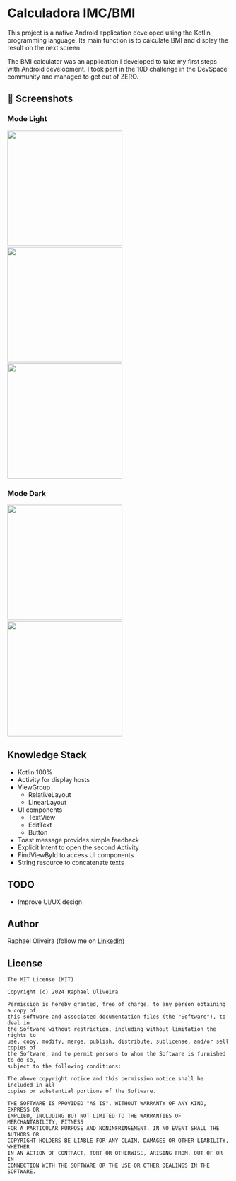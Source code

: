 # Calculadora IMC/BMI
This project is a native Android application developed using the Kotlin programming language. Its main function is to calculate BMI and display the result on the next screen.

The BMI calculator was an application I developed to take my first steps with Android development. I took part in the 10D challenge in the DevSpace community and managed to get out of ZERO.

## :camera_flash: Screenshots
### Mode Light
<!-- You can add more screenshots here if you like -->

<img src="/result/image1.png" width="260">&emsp;<img src="/result/image2.png" width="260">&emsp;<img src="/result/image3.png" width="260">

### Mode Dark

<img src="/result/image4.png" width="260">&emsp;<img src="/result/image5.png" width="260">

## Knowledge Stack
* Kotlin 100%
* Activity for display hosts 
* ViewGroup
    * RelativeLayout
    * LinearLayout
* UI components
    * TextView
    * EditText
    * Button
* Toast message provides simple feedback
* Explicit Intent to open the second Activity
* FindViewById to access UI components
* String resource to concatenate texts

## TODO
* Improve UI/UX design

## Author
Raphael Oliveira (follow me on [LinkedIn](https://www.linkedin.com/in/raphael-oliveira-191b44b9))

## License
```
The MIT License (MIT)

Copyright (c) 2024 Raphael Oliveira

Permission is hereby granted, free of charge, to any person obtaining a copy of
this software and associated documentation files (the "Software"), to deal in
the Software without restriction, including without limitation the rights to
use, copy, modify, merge, publish, distribute, sublicense, and/or sell copies of
the Software, and to permit persons to whom the Software is furnished to do so,
subject to the following conditions:

The above copyright notice and this permission notice shall be included in all
copies or substantial portions of the Software.

THE SOFTWARE IS PROVIDED "AS IS", WITHOUT WARRANTY OF ANY KIND, EXPRESS OR
IMPLIED, INCLUDING BUT NOT LIMITED TO THE WARRANTIES OF MERCHANTABILITY, FITNESS
FOR A PARTICULAR PURPOSE AND NONINFRINGEMENT. IN NO EVENT SHALL THE AUTHORS OR
COPYRIGHT HOLDERS BE LIABLE FOR ANY CLAIM, DAMAGES OR OTHER LIABILITY, WHETHER
IN AN ACTION OF CONTRACT, TORT OR OTHERWISE, ARISING FROM, OUT OF OR IN
CONNECTION WITH THE SOFTWARE OR THE USE OR OTHER DEALINGS IN THE SOFTWARE.
```
